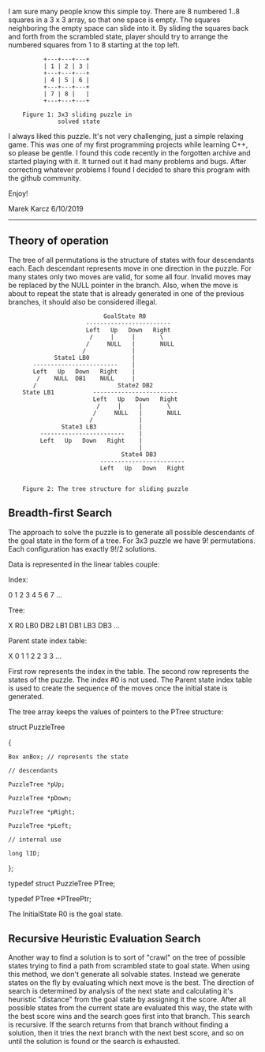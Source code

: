 
I am sure many people know this simple toy.
There are 8 numbered 1..8 squares in a 3 x 3 array, so that one space is empty.
The squares neighboring the empty space can slide into it.
By sliding the squares back and forth from the scrambled state, player should
try to arrange the numbered squares from 1 to 8 starting at the top left.

	
			  +---+---+---+
			  | 1 | 2 | 3 |
			  +---+---+---+
			  | 4 | 5 | 6 |
			  +---+---+---+
			  | 7 | 8 |   |
			  +---+---+---+

		Figure 1: 3x3 sliding puzzle in
		          solved state

I always liked this puzzle. It's not very challenging, just a simple relaxing
game. This was one of my first programming projects while learning C++, so
please be gentle. I found this code recently in the forgotten archive and
started playing with it. It turned out it had many problems and bugs.
After correcting whatever problems I found I decided to share this program with
the github community.

Enjoy!

Marek Karcz 6/10/2019

------------------------------------------------------------------------------

Theory of operation
-------------------

The tree of all permutations is the structure of states with four descendants
each. Each descendant represents move in one direction in the puzzle. For many
states only two moves are valid, for some all four. Invalid moves may be
replaced by the NULL pointer in the branch. Also, when the move is about to
repeat the state that is already generated in one of the previous branches, it
should also be considered illegal.


                               GoalState R0
                          ------------------------						
                          Left   Up   Down   Right
                           /     |     |       \
                          /     NULL   |       NULL
                         /             |
                 State1 LB0            |
           ------------------------    |		
           Left   Up   Down   Right    |
            /    NULL  DB1    NULL     |
           /                       State2 DB2									  
        State LB1           ------------------------						
                            Left   Up   Down   Right
                             /     |     |       \
                            /     NULL   |       NULL
                           /             |
                   State3 LB3            |						 
             ------------------------    |					
             Left   Up   Down   Right    |
                                         |
                                    State4 DB3									
                              ------------------------						
                              Left   Up   Down   Right


		Figure 2: The tree structure for sliding puzzle

Breadth-first Search
--------------------

The approach to solve the puzzle is to generate all possible descendants of
the goal state in the form of a tree. For 3x3 puzzle we have 9! permutations.
Each configuration has exactly 9!/2 solutions.

Data is represented in the linear tables couple:

Index:

0 1  2   3   4   5   6   7   ...

Tree:

X R0 LB0 DB2 LB1 DB1 LB3 DB3 ...  

Parent state index table:

X 0  1   1   2   2   3   3 ...


First row represents the index in the table. The second row represents the 
states of the puzzle. The index #0 is not used. The Parent state index table 
is used to create the sequence of the moves once the initial state is 
generated.

The tree array keeps the values of pointers to the PTree structure:

struct PuzzleTree

{

	Box anBox; // represents the state

	// descendants

	PuzzleTree *pUp;

	PuzzleTree *pDown;

	PuzzleTree *pRight;

	PuzzleTree *pLeft;

	// internal use

	long lID;

};


typedef struct PuzzleTree PTree;

typedef PTree *PTreePtr;


The InitialState R0 is the goal state.

Recursive Heuristic Evaluation Search
-------------------------------------

Another way to find a solution is to sort of "crawl" on the tree of possible
states trying to find a path from scrambled state to goal state. When using
this method, we don't generate all solvable states. Instead we generate states
on the fly by evaluating which next move is the best. The direction of search
is determined by analysis of the next state and calculating it's heuristic
"distance" from the goal state by assigning it the score. After all possible
states from the current state are evaluated this way, the state with the best
score wins and the search goes first into that branch.
This search is recursive. If the search returns from that branch without
finding a solution, then it tries the next branch with the next best score,
and so on until the solution is found or the search is exhausted.

